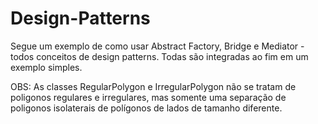 # Design-Patterns
Segue um exemplo de como usar Abstract Factory, Bridge e Mediator - todos conceitos de design patterns.
Todas são integradas ao fim em um exemplo simples.

OBS: As classes RegularPolygon e IrregularPolygon não se tratam de poligonos regulares e irregulares, 
mas somente uma separação de poligonos isolaterais de polígonos de lados de tamanho diferente.
